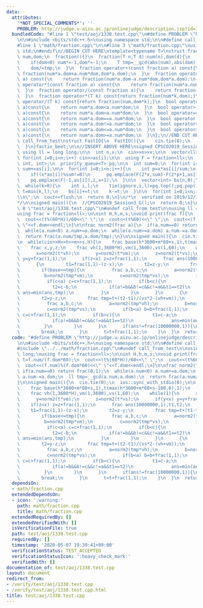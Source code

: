 ```yaml
---
data:
  attributes:
    '*NOT_SPECIAL_COMMENTS*': ''
    PROBLEM: http://judge.u-aizu.ac.jp/onlinejudge/description.jsp?id=1338
  bundledCode: "#line 1 \"test/aoj/1338.test.cpp\"\n#define PROBLEM \"http://judge.u-aizu.ac.jp/onlinejudge/description.jsp?id=1338\"\
    \n\n#include <bits/stdc++.h>\nusing namespace std;\n\n#define call_from_test\n\
    #line 1 \"math/fraction.cpp\"\n\n#line 3 \"math/fraction.cpp\"\nusing namespace\
    \ std;\n#endif\n//BEGIN CUT HERE\ntemplate<typename T>\nstruct fraction{\n  T\
    \ num,dom;\n  fraction(){}\n  fraction(T n,T d):num(n),dom(d){\n    assert(dom!=0);\n\
    \    if(dom<0) num*=-1,dom*=-1;\n    T tmp=__gcd(abs(num),abs(dom));\n    num/=tmp;\n\
    \    dom/=tmp;\n  }\n  fraction operator+(const fraction a) const{\n    return\
    \ fraction(num*a.dom+a.num*dom,dom*a.dom);\n  }\n  fraction operator-(const fraction\
    \ a) const{\n    return fraction(num*a.dom-a.num*dom,dom*a.dom);\n  }\n  fraction\
    \ operator*(const fraction a) const{\n    return fraction(num*a.num,dom*a.dom);\n\
    \  }\n  fraction operator/(const fraction a){\n    return fraction(num*a.dom,dom*a.num);\n\
    \  }\n  fraction operator*(T k) const{return fraction(num*k,dom);}\n  fraction\
    \ operator/(T k) const{return fraction(num,dom*k);}\n  bool operator<(const fraction\
    \ a)const{\n    return num*a.dom<a.num*dom;\n  }\n  bool operator>(const fraction\
    \ a)const{\n    return num*a.dom>a.num*dom;\n  }\n  bool operator==(const fraction\
    \ a)const{\n    return num*a.dom==a.num*dom;\n  }\n  bool operator!=(const fraction\
    \ a)const{\n    return num*a.dom!=a.num*dom;\n  }\n  bool operator<=(const fraction\
    \ a)const{\n    return num*a.dom<=a.num*dom;\n  }\n  bool operator>=(const fraction\
    \ a)const{\n    return num*a.dom>=a.num*dom;\n  }\n};\n//END CUT HERE\n#ifndef\
    \ call_from_test\nstruct FastIO{\n  FastIO(){\n    cin.tie(0);\n    ios::sync_with_stdio(0);\n\
    \  }\n}fastio_beet;\n\n//INSERT ABOVE HERE\nsigned CPSCO2019_Session3_G(){\n \
    \ using ll = long long;\n\n  int n,x;\n  cin>>n>>x;\n\n  vector<ll> as(n);\n \
    \ for(int i=0;i<n;i++) cin>>as[i];\n\n  using F = fraction<ll>;\n  using T = tuple<F,\
    \ int, int>;\n  priority_queue<T> pq;\n\n  int sum=0;\n  for(int i=0;i<n;i++)\
    \ sum+=as[i];\n\n  for(int i=0;i<n;i++){\n    int p=x*as[i]/sum;\n    pq.emplace(F(1,as[i]),i,p);\n\
    \    if((x*as[i])%sum!=0)\n      pq.emplace(F(2*x,sum)-F(2*p+1,as[i]),i,1);\n\
    \    pq.emplace(F(-1,as[i]),i,x+1);\n  }\n\n  vector<int> bs(n,0);\n  int k=x;\n\
    \  while(k>0){\n    int i,l;\n    tie(ignore,i,l)=pq.top();pq.pop();\n\n    int\
    \ t=min(k,l);\n    bs[i]+=t;\n    k-=t;\n  }\n\n  for(int i=0;i<n;i++) cout<<bs[i]<<\"\
    \\n\";\n  cout<<flush;\n  return 0;\n}\n/*\n  verified on 2019/12/17\n  https://atcoder.jp/contests/cpsco2019-s3/tasks/cpsco2019_s3_g\n\
    */\n\nsigned main(){\n  //CPSCO2019_Session3_G();\n  return 0;\n}\n#endif\n#line\
    \ 8 \"test/aoj/1338.test.cpp\"\n#undef call_from_test\n\nusing ll = long long;\n\
    using frac = fraction<ll>;\n\nint H,h,m,s;\nvoid print(frac f){\n  int t=f.num/(f.dom*60);\n\
    \  cout<<(t%(60*H))/60<<\" \";\n  cout<<(t%60)<<\" \";\n  cout<<(f.num)%(f.dom*60)<<\"\
    \ \"<<f.dom<<endl;\n}\n\nfrac norm2(frac a){\n  if(a.num==0) return frac(0,1);\n\
    \  while(a.num<0) a.num+=a.dom;\n  while(a.num>=a.dom) a.num-=a.dom;\n  ll tmp=__gcd(a.num,a.dom);\n\
    \  return frac(a.num/tmp,a.dom/tmp);\n}\n\nsigned main(){\n  cin.tie(0);\n  ios::sync_with_stdio(0);\n\
    \n  while(cin>>H>>h>>m>>s,H){\n    frac base(h*3600+m*60+s,1),t(max(h*3600+m*60+s-100,0),1);\n\
    \    frac x,y,z;\n    frac vh(1,3600*H),vm(1,3600),vs(1,60);\n    while(1){\n\
    \      x=norm2(t*vh);\n      y=norm2(t*vm);\n      z=norm2(t*vs);\n      if(y<x)\
    \ y=y+frac(1,1);\n      if(z<x) z=z+frac(1,1);\n      frac ans(10000000,1),t1,t2;\n\
    \      {\n        t1=frac(1,1)-(z-x);\n        t2=z-y;\n        frac tmp=t+(t1-t2)/(vs*2-(vh+vm));\n\
    \        if(base<=tmp){\n          frac a,b,c;\n          a=norm2(tmp*vh);\n \
    \         b=norm2(tmp*vm);\n          c=norm2(tmp*vs);\n          if(b<a) b=b+frac(1,1);\n\
    \          if(c<a) c=c+frac(1,1);\n          if(b<c){\n            t1=frac(1,1)-(c-a);\n\
    \            t2=c-b;\n            if(a!=b&&b!=c&&c!=a&&t1==t2)\n             \
    \ ans=min(ans,tmp);\n          }\n        }\n      }\n      {\n        t1=z-x;\n\
    \        t2=y-z;\n        frac tmp=t+(t2-t1)/(vs*2-(vh+vm));\n        if(base<=tmp){\n\
    \          frac a,b,c;\n          a=norm2(tmp*vh);\n          b=norm2(tmp*vm);\n\
    \          c=norm2(tmp*vs);\n          if(b<a) b=b+frac(1,1);\n          if(c<a)\
    \ c=c+frac(1,1);\n          if(b>c){\n            t1=c-a;\n            t2=b-c;\n\
    \            if(a!=b&&b!=c&&c!=a&&t1==t2)\n              ans=min(ans,tmp);\n \
    \         }\n        }\n      }\n      if(ans!=frac(10000000,1)){\n        print(ans);\n\
    \        break;\n      }\n      t=t+frac(1,1);\n    }\n  }\n  return 0;\n}\n"
  code: "#define PROBLEM \"http://judge.u-aizu.ac.jp/onlinejudge/description.jsp?id=1338\"\
    \n\n#include <bits/stdc++.h>\nusing namespace std;\n\n#define call_from_test\n\
    #include \"../../math/fraction.cpp\"\n#undef call_from_test\n\nusing ll = long\
    \ long;\nusing frac = fraction<ll>;\n\nint H,h,m,s;\nvoid print(frac f){\n  int\
    \ t=f.num/(f.dom*60);\n  cout<<(t%(60*H))/60<<\" \";\n  cout<<(t%60)<<\" \";\n\
    \  cout<<(f.num)%(f.dom*60)<<\" \"<<f.dom<<endl;\n}\n\nfrac norm2(frac a){\n \
    \ if(a.num==0) return frac(0,1);\n  while(a.num<0) a.num+=a.dom;\n  while(a.num>=a.dom)\
    \ a.num-=a.dom;\n  ll tmp=__gcd(a.num,a.dom);\n  return frac(a.num/tmp,a.dom/tmp);\n\
    }\n\nsigned main(){\n  cin.tie(0);\n  ios::sync_with_stdio(0);\n\n  while(cin>>H>>h>>m>>s,H){\n\
    \    frac base(h*3600+m*60+s,1),t(max(h*3600+m*60+s-100,0),1);\n    frac x,y,z;\n\
    \    frac vh(1,3600*H),vm(1,3600),vs(1,60);\n    while(1){\n      x=norm2(t*vh);\n\
    \      y=norm2(t*vm);\n      z=norm2(t*vs);\n      if(y<x) y=y+frac(1,1);\n  \
    \    if(z<x) z=z+frac(1,1);\n      frac ans(10000000,1),t1,t2;\n      {\n    \
    \    t1=frac(1,1)-(z-x);\n        t2=z-y;\n        frac tmp=t+(t1-t2)/(vs*2-(vh+vm));\n\
    \        if(base<=tmp){\n          frac a,b,c;\n          a=norm2(tmp*vh);\n \
    \         b=norm2(tmp*vm);\n          c=norm2(tmp*vs);\n          if(b<a) b=b+frac(1,1);\n\
    \          if(c<a) c=c+frac(1,1);\n          if(b<c){\n            t1=frac(1,1)-(c-a);\n\
    \            t2=c-b;\n            if(a!=b&&b!=c&&c!=a&&t1==t2)\n             \
    \ ans=min(ans,tmp);\n          }\n        }\n      }\n      {\n        t1=z-x;\n\
    \        t2=y-z;\n        frac tmp=t+(t2-t1)/(vs*2-(vh+vm));\n        if(base<=tmp){\n\
    \          frac a,b,c;\n          a=norm2(tmp*vh);\n          b=norm2(tmp*vm);\n\
    \          c=norm2(tmp*vs);\n          if(b<a) b=b+frac(1,1);\n          if(c<a)\
    \ c=c+frac(1,1);\n          if(b>c){\n            t1=c-a;\n            t2=b-c;\n\
    \            if(a!=b&&b!=c&&c!=a&&t1==t2)\n              ans=min(ans,tmp);\n \
    \         }\n        }\n      }\n      if(ans!=frac(10000000,1)){\n        print(ans);\n\
    \        break;\n      }\n      t=t+frac(1,1);\n    }\n  }\n  return 0;\n}\n"
  dependsOn:
  - math/fraction.cpp
  extendedDependsOn:
  - icon: ':warning:'
    path: math/fraction.cpp
    title: math/fraction.cpp
  extendedRequiredBy: []
  extendedVerifiedWith: []
  isVerificationFile: true
  path: test/aoj/1338.test.cpp
  requiredBy: []
  timestamp: '2020-05-07 19:39:41+09:00'
  verificationStatus: TEST_ACCEPTED
  verificationStatusIcon: ':heavy_check_mark:'
  verifiedWith: []
documentation_of: test/aoj/1338.test.cpp
layout: document
redirect_from:
- /verify/test/aoj/1338.test.cpp
- /verify/test/aoj/1338.test.cpp.html
title: test/aoj/1338.test.cpp
---
```

